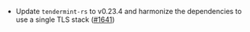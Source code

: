 - Update `tendermint-rs` to v0.23.4 and harmonize the dependencies to use a single TLS stack
  ([#1641](https://github.com/informalsystems/ibc-rs/issues/1641))